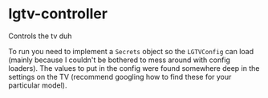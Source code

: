 # lgtv-controller

Controls the tv duh


To run you need to implement a `Secrets` object so the `LGTVConfig` can load (mainly because I couldn't be bothered to mess around with config loaders). The values to put in the config were found somewhere deep in the settings on the TV (recommend googling how to find these for your particular model). 
